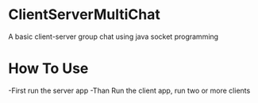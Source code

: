 # ClientServerMultiChat

A basic client-server group chat using java socket programming

# How To Use

-First run the server app
-Than Run the client app, run two or more clients
